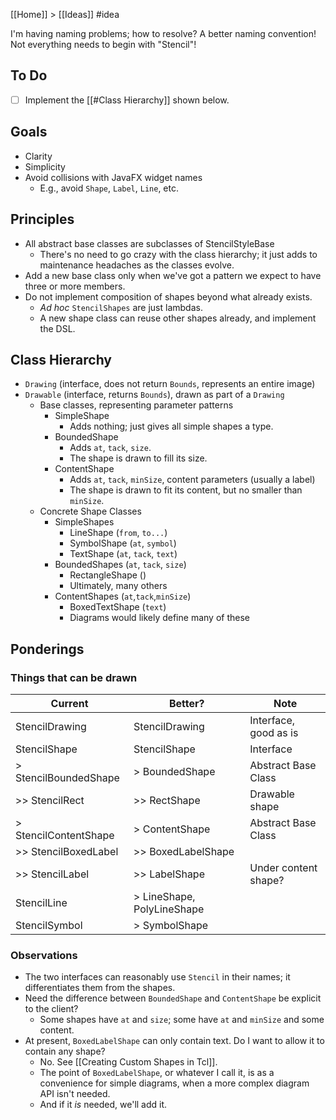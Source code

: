 [[Home]] > [[Ideas]] #idea 

I'm having naming problems; how to resolve?  A better naming convention!  Not everything needs to begin with "Stencil"!

## To Do

- [ ] Implement the [[#Class Hierarchy]] shown below.

## Goals

- Clarity
- Simplicity
- Avoid collisions with JavaFX widget names
    - E.g., avoid `Shape`, `Label`, `Line`, etc.

## Principles

- All abstract base classes are subclasses of StencilStyleBase
    - There's no need to go crazy with the class hierarchy; it just adds to maintenance headaches as the classes evolve.
- Add a new base class only when we've got a pattern we expect to have three or more members.
- Do not implement composition of shapes beyond what already exists.
    - *Ad hoc* `StencilShapes` are just lambdas.
    - A new shape class can reuse other shapes already, and implement the DSL.
## Class Hierarchy

- `Drawing` (interface, does not return `Bounds`, represents an entire image)
- `Drawable` (interface, returns `Bounds`), drawn as part of a `Drawing`
    - Base classes, representing parameter patterns
        - SimpleShape
            - Adds nothing; just gives all simple shapes a type.
        - BoundedShape
            - Adds `at`, `tack`, `size`.
            - The shape is drawn to fill its size.
        - ContentShape
            - Adds `at`, `tack`, `minSize`, content parameters (usually a label)
            - The shape is drawn to fit its content, but no smaller than `minSize`.
    - Concrete Shape Classes
        - SimpleShapes
            - LineShape (`from`, `to...`)
            - SymbolShape (`at`, `symbol`)
            - TextShape (`at`, `tack`, `text`)
        - BoundedShapes (`at`, `tack`, `size`)
            - RectangleShape ()
            - Ultimately, many others
        - ContentShapes (`at`,`tack`,`minSize`)
            - BoxedTextShape (`text`)
            - Diagrams would likely define many of these

## Ponderings

### Things that can be drawn

| Current | Better? | Note |
| ---- | ---- | ---- |
| StencilDrawing | StencilDrawing | Interface, good as is |
| StencilShape | StencilShape | Interface |
| > StencilBoundedShape | > BoundedShape | Abstract Base Class |
| >> StencilRect | >> RectShape | Drawable shape |
| > StencilContentShape | > ContentShape | Abstract Base Class |
| >> StencilBoxedLabel | >> BoxedLabelShape |  |
| >> StencilLabel | >> LabelShape | Under content shape? |
| StencilLine | > LineShape, PolyLineShape |  |
| StencilSymbol | > SymbolShape |  |
### Observations

- The two interfaces can reasonably use `Stencil` in their names; it differentiates them from the shapes.
- Need the difference between `BoundedShape` and `ContentShape` be explicit to the client?
    - Some shapes have `at` and `size`; some have `at` and `minSize` and some content.
- At present, `BoxedLabelShape` can only contain text.  Do I want to allow it to contain any shape?
    - No.  See [[Creating Custom Shapes in Tcl]].
    - The point of `BoxedLabelShape`, or whatever I call it, is as a convenience for simple diagrams, when a more complex diagram API isn't needed.
    - And if it *is* needed, we'll add it.


